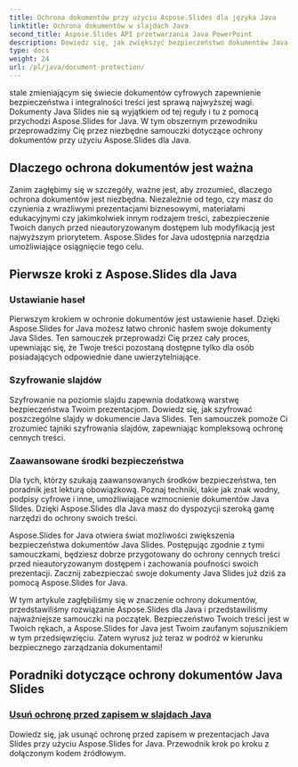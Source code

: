 ```yaml
---
title: Ochrona dokumentów przy użyciu Aspose.Slides dla języka Java
linktitle: Ochrona dokumentów w slajdach Java
second_title: Aspose.Slides API przetwarzania Java PowerPoint
description: Dowiedz się, jak zwiększyć bezpieczeństwo dokumentów Java Slides za pomocą Aspose.Slides. Zapoznaj się z samouczkami krok po kroku dotyczącymi ochrony dokumentów.
type: docs
weight: 24
url: /pl/java/document-protection/
---
```

stale zmieniającym się świecie dokumentów cyfrowych zapewnienie bezpieczeństwa i integralności treści jest sprawą najwyższej wagi. Dokumenty Java Slides nie są wyjątkiem od tej reguły i tu z pomocą przychodzi Aspose.Slides for Java. W tym obszernym przewodniku przeprowadzimy Cię przez niezbędne samouczki dotyczące ochrony dokumentów przy użyciu Aspose.Slides dla Java.

## Dlaczego ochrona dokumentów jest ważna

Zanim zagłębimy się w szczegóły, ważne jest, aby zrozumieć, dlaczego ochrona dokumentów jest niezbędna. Niezależnie od tego, czy masz do czynienia z wrażliwymi prezentacjami biznesowymi, materiałami edukacyjnymi czy jakimkolwiek innym rodzajem treści, zabezpieczenie Twoich danych przed nieautoryzowanym dostępem lub modyfikacją jest najwyższym priorytetem. Aspose.Slides for Java udostępnia narzędzia umożliwiające osiągnięcie tego celu.

## Pierwsze kroki z Aspose.Slides dla Java

### Ustawianie haseł

Pierwszym krokiem w ochronie dokumentów jest ustawienie haseł. Dzięki Aspose.Slides for Java możesz łatwo chronić hasłem swoje dokumenty Java Slides. Ten samouczek przeprowadzi Cię przez cały proces, upewniając się, że Twoje treści pozostaną dostępne tylko dla osób posiadających odpowiednie dane uwierzytelniające.

### Szyfrowanie slajdów

Szyfrowanie na poziomie slajdu zapewnia dodatkową warstwę bezpieczeństwa Twoim prezentacjom. Dowiedz się, jak szyfrować poszczególne slajdy w dokumencie Java Slides. Ten samouczek pomoże Ci zrozumieć tajniki szyfrowania slajdów, zapewniając kompleksową ochronę cennych treści.

###  Zaawansowane środki bezpieczeństwa

Dla tych, którzy szukają zaawansowanych środków bezpieczeństwa, ten poradnik jest lekturą obowiązkową. Poznaj techniki, takie jak znak wodny, podpisy cyfrowe i inne, umożliwiające wzmocnienie dokumentów Java Slides. Dzięki Aspose.Slides dla Java masz do dyspozycji szeroką gamę narzędzi do ochrony swoich treści.

Aspose.Slides for Java otwiera świat możliwości zwiększenia bezpieczeństwa dokumentów Java Slides. Postępując zgodnie z tymi samouczkami, będziesz dobrze przygotowany do ochrony cennych treści przed nieautoryzowanym dostępem i zachowania poufności swoich prezentacji. Zacznij zabezpieczać swoje dokumenty Java Slides już dziś za pomocą Aspose.Slides for Java.

W tym artykule zagłębiliśmy się w znaczenie ochrony dokumentów, przedstawiliśmy rozwiązanie Aspose.Slides dla Java i przedstawiliśmy najważniejsze samouczki na początek. Bezpieczeństwo Twoich treści jest w Twoich rękach, a Aspose.Slides for Java jest Twoim zaufanym sojusznikiem w tym przedsięwzięciu. Zatem wyrusz już teraz w podróż w kierunku bezpiecznego zarządzania dokumentami!

## Poradniki dotyczące ochrony dokumentów Java Slides
### [Usuń ochronę przed zapisem w slajdach Java](./remove-write-protection-in-java-slides/)
Dowiedz się, jak usunąć ochronę przed zapisem w prezentacjach Java Slides przy użyciu Aspose.Slides for Java. Przewodnik krok po kroku z dołączonym kodem źródłowym.